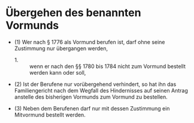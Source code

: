 # Übergehen des benannten Vormunds

- (1) Wer nach § 1776 als Vormund berufen ist, darf ohne seine Zustimmung nur übergangen werden, <dl style="font-weight:normal;font-style:normal;text-decoration:none;"><dt>1.</dt><dd style="font-weight:normal;font-style:normal;text-decoration:none;"><div>wenn er nach den §§ 1780 bis 1784 nicht zum Vormund bestellt werden kann oder soll,

- (2) Ist der Berufene nur vorübergehend verhindert, so hat ihn das Familiengericht nach dem Wegfall des Hindernisses auf seinen Antrag anstelle des bisherigen Vormunds zum Vormund zu bestellen.

- (3) Neben dem Berufenen darf nur mit dessen Zustimmung ein Mitvormund bestellt werden.


